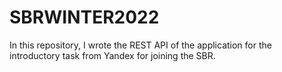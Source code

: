# SBRWINTER2022
In this repository, I wrote the REST API of the application for the introductory task from Yandex for joining the SBR.
